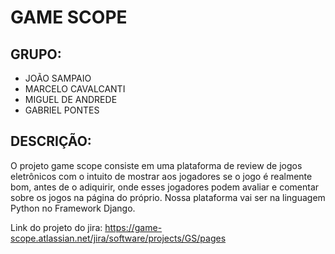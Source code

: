 # GAME SCOPE

## GRUPO:
* JOÃO SAMPAIO
* MARCELO CAVALCANTI
* MIGUEL DE ANDREDE
* GABRIEL PONTES

## DESCRIÇÃO:

O projeto game scope consiste em uma plataforma de review de jogos eletrônicos com o intuito de mostrar aos jogadores se o jogo é realmente bom, antes de o adiquirir, onde esses jogadores podem avaliar e comentar sobre os jogos na página do próprio. Nossa plataforma vai ser na linguagem Python no Framework Django.

Link do projeto do jira: https://game-scope.atlassian.net/jira/software/projects/GS/pages
